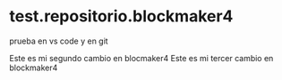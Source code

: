 # test.repositorio.blockmaker4
prueba en vs code y en git

Este es mi segundo cambio en blocmaker4
Este es mi tercer cambio en blockmaker4